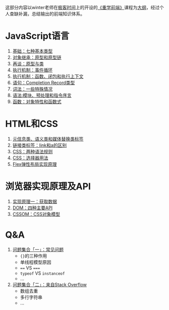 这部分内容以winter老师在[极客时间](https://time.geekbang.org/)上的开设的[《重学前端》](https://time.geekbang.org/column/intro/100023201)课程为[大纲](https://github.com/Walkerant/Study/tree/master/web/md/outline.md)，经过个人查缺补漏，总结输出的前端知识体系。

# JavaScript语言
1. [基础：七种基本类型](https://github.com/Walkerant/Study/tree/master/web/md/js-types.md)
2. [对象继承：原型和原型链](https://github.com/Walkerant/Study/tree/master/web/md/js-prototype.md)
2. [再谈：原型与类](https://github.com/Walkerant/Study/tree/master/web/md/js-prototype-class.md)
3. [执行机制：事件循环](https://github.com/Walkerant/Study/tree/master/web/md/js-event-loop.md)
4. [执行机制：函数、闭包和执行上下文](https://github.com/Walkerant/Study/tree/master/web/md/js-execution.md)
5. [语句：Completion Record类型](https://github.com/Walkerant/Study/tree/master/web/md/js-statement.md)
6. [词法：一些特殊情况](https://github.com/Walkerant/Study/tree/master/web/md/js-lexical.md)
7. [语法:模块、预处理和指令序言](https://github.com/Walkerant/Study/tree/master/web/md/js-grammar.md)
8. [函数：对象特性和函数式](https://github.com/Walkerant/Study/tree/master/web/md/js-function.md)

# HTML和CSS
1. [元信息类、语义类和媒体替换类标签](https://github.com/Walkerant/Study/tree/master/web/md/html-semantic.md)
2. [链接类标签：link和a的区别](https://github.com/Walkerant/Study/tree/master/web/md/html-links.md)
3. [CSS：两种语法规则](https://github.com/Walkerant/Study/tree/master/web/md/css-rules.md)
4. [CSS：选择器用法](https://github.com/Walkerant/Study/tree/master/web/md/css-selectors.md)
5. [Flex弹性布局实现原理](https://github.com/Walkerant/Study/tree/master/web/md/css-flex.md)

# 浏览器实现原理及API
1. [实现原理一：获取数据](https://github.com/Walkerant/Study/tree/master/web/md/brower-http.md)
2. [DOM：四种主要API](https://github.com/Walkerant/Study/tree/master/web/md/brower-dom-api.md)
3. [CSSOM：CSS对象模型](https://github.com/Walkerant/Study/tree/master/web/md/cssom-api.md)

# Q&A
1. [问题集合「一」：常见问题](https://github.com/Walkerant/Study/tree/master/web/md/qa-js-1.md)
    - `{}`的三种作用
    - 单线程模型原因
    - `==` VS `===`
    - `typeof` VS `instanceof`
    - ...
2. [问题集合「二」：来自Stack Overflow](https://github.com/Walkerant/Study/tree/master/web/md/qa-js-2.md)
    - 数组去重
    - 多行字符串
    - ...